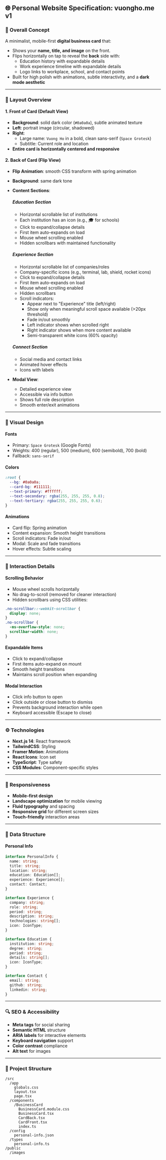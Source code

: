 ## 🌐 Personal Website Specification: vuongho.me v1

### 🧭 Overall Concept

A minimalist, mobile-first **digital business card** that:

* Shows your **name, title, and image** on the front.
* Flips horizontally on tap to reveal the **back** side with:
  * Education history with expandable details
  * Work experience timeline with expandable details
  * Logo links to workplace, school, and contact points
* Built for high polish with animations, subtle interactivity, and a **dark mode aesthetic**

---

### 📐 Layout Overview

#### 1. **Front of Card (Default View)**

* **Background**: solid dark color (`#0a0a0a`), subtle animated texture
* **Left**: portrait image (circular, shadowed)
* **Right**:
  * Large name: `Vuong Ho` in a bold, clean sans-serif (`Space Grotesk`)
  * Subtitle: Current role and location
* **Entire card is horizontally centered and responsive**

#### 2. **Back of Card (Flip View)**

* **Flip Animation**: smooth CSS transform with spring animation
* **Background**: same dark tone
* **Content Sections**:

  ##### Education Section
  * Horizontal scrollable list of institutions
  * Each institution has an icon (e.g., 🎓 for schools)
  * Click to expand/collapse details
  * First item auto-expands on load
  * Mouse wheel scrolling enabled
  * Hidden scrollbars with maintained functionality

  ##### Experience Section
  * Horizontal scrollable list of companies/roles
  * Company-specific icons (e.g., terminal, lab, shield, rocket icons)
  * Click to expand/collapse details
  * First item auto-expands on load
  * Mouse wheel scrolling enabled
  * Hidden scrollbars
  * Scroll indicators:
    * Appear next to "Experience" title (left/right)
    * Show only when meaningful scroll space available (>20px threshold)
    * Fade in/out smoothly
    * Left indicator shows when scrolled right
    * Right indicator shows when more content available
    * Semi-transparent white icons (60% opacity)
  
  ##### Connect Section
  * Social media and contact links
  * Animated hover effects
  * Icons with labels

* **Modal View**:
  * Detailed experience view
  * Accessible via info button
  * Shows full role description
  * Smooth enter/exit animations

---

### 🎨 Visual Design

#### Fonts
* Primary: `Space Grotesk` (Google Fonts)
* Weights: 400 (regular), 500 (medium), 600 (semibold), 700 (bold)
* Fallback: `sans-serif`

#### Colors
```css
:root {
  --bg: #0a0a0a;
  --card-bg: #111111;
  --text-primary: #ffffff;
  --text-secondary: rgba(255, 255, 255, 0.8);
  --text-tertiary: rgba(255, 255, 255, 0.6);
}
```

#### Animations
* Card flip: Spring animation
* Content expansion: Smooth height transitions
* Scroll indicators: Fade in/out
* Modal: Scale and fade transitions
* Hover effects: Subtle scaling

---

### 🔧 Interaction Details

#### Scrolling Behavior
* Mouse wheel scrolls horizontally
* No drag-to-scroll (removed for cleaner interaction)
* Hidden scrollbars using CSS utilities:
```css
.no-scrollbar::-webkit-scrollbar {
  display: none;
}
.no-scrollbar {
  -ms-overflow-style: none;
  scrollbar-width: none;
}
```

#### Expandable Items
* Click to expand/collapse
* First items auto-expand on mount
* Smooth height transitions
* Maintains scroll position when expanding

#### Modal Interaction
* Click info button to open
* Click outside or close button to dismiss
* Prevents background interaction while open
* Keyboard accessible (Escape to close)

---

### ⚙️ Technologies

* **Next.js 14**: React framework
* **TailwindCSS**: Styling
* **Framer Motion**: Animations
* **React Icons**: Icon set
* **TypeScript**: Type safety
* **CSS Modules**: Component-specific styles

---

### 📱 Responsiveness

* **Mobile-first design**
* **Landscape optimization** for mobile viewing
* **Fluid typography** and spacing
* **Responsive grid** for different screen sizes
* **Touch-friendly** interaction areas

---

### 🧠 Data Structure

#### Personal Info
```typescript
interface PersonalInfo {
  name: string;
  title: string;
  location: string;
  education: Education[];
  experience: Experience[];
  contact: Contact;
}

interface Experience {
  company: string;
  role: string;
  period: string;
  description: string;
  technologies: string[];
  icon: IconType;
}

interface Education {
  institution: string;
  degree: string;
  period: string;
  details: string[];
  icon: IconType;
}

interface Contact {
  email: string;
  github: string;
  linkedin: string;
}
```

---

### 🔍 SEO & Accessibility

* **Meta tags** for social sharing
* **Semantic HTML** structure
* **ARIA labels** for interactive elements
* **Keyboard navigation** support
* **Color contrast** compliance
* **Alt text** for images

---

### 📂 Project Structure
```
/src
  /app
    globals.css
    layout.tsx
    page.tsx
  /components
    /BusinessCard
      BusinessCard.module.css
      BusinessCard.tsx
      CardBack.tsx
      CardFront.tsx
      index.ts
  /config
    personal-info.json
  /types
    personal-info.ts
/public
  /images
```
